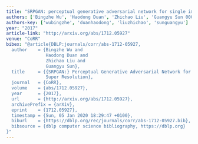 ```yaml
---
title: "SRPGAN: perceptual generative adversarial network for single image super resolution"
authors: ['Bingzhe Wu', 'Haodong Duan', 'Zhichao Liu', 'Guangyu Sun 0003']
authors-key: ['wubingzhe', 'duanhaodong', 'liuzhichao', 'sunguangyu']
year: "2017"
article-link: "http://arxiv.org/abs/1712.05927"
venue: "CoRR"
bibex: "@article{DBLP:journals/corr/abs-1712-05927,
  author    = {Bingzhe Wu and
               Haodong Duan and
               Zhichao Liu and
               Guangyu Sun},
  title     = {{SRPGAN:} Perceptual Generative Adversarial Network for Single Image
               Super Resolution},
  journal   = {CoRR},
  volume    = {abs/1712.05927},
  year      = {2017},
  url       = {http://arxiv.org/abs/1712.05927},
  archivePrefix = {arXiv},
  eprint    = {1712.05927},
  timestamp = {Sun, 05 Jan 2020 18:29:47 +0100},
  biburl    = {https://dblp.org/rec/journals/corr/abs-1712-05927.bib},
  bibsource = {dblp computer science bibliography, https://dblp.org}
}"
---
```

